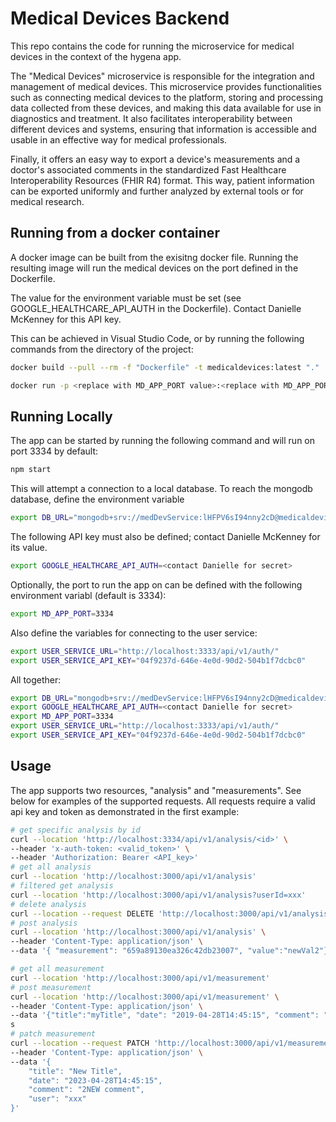 # Medical Devices Backend

This repo contains the code for running the microservice for medical devices in the context of the hygena app.

The "Medical Devices" microservice is responsible for the integration and management of medical devices. This microservice provides functionalities such as connecting medical devices to the platform, storing and processing data collected from these devices, and making this data available for use in diagnostics and treatment. It also facilitates interoperability between different devices and systems, ensuring that information is accessible and usable in an effective way for medical professionals.

Finally, it offers an easy way to export a device's measurements and a doctor's associated comments in the standardized Fast Healthcare Interoperability Resources (FHIR R4) format. This way, patient information can be exported uniformly and further analyzed by external tools or for medical research.

## Running from a docker container

A docker image can be built from the exisitng docker file. Running the resulting image will run the medical devices on the port defined in the Dockerfile. 

The value for the environment variable must be set (see GOOGLE_HEALTHCARE_API_AUTH in the Dockerfile). Contact Danielle McKenney for this API key. 

This can be achieved in Visual Studio Code, or by running the following commands from the directory of the project:

```bash
docker build --pull --rm -f "Dockerfile" -t medicaldevices:latest "."

docker run -p <replace with MD_APP_PORT value>:<replace with MD_APP_PORT value> medicaldevices:latest

```

## Running Locally

The app can be started by running the following command and will run on port 3334 by default:

```bash
npm start
```
This will attempt a connection to a local database. To reach the mongodb database, define the environment variable

```bash
export DB_URL="mongodb+srv://medDevService:lHFPV6sI94nny2cD@medicaldevicescluster.h2blqct.mongodb.net/?retryWrites=true&w=majority"
```
The following API key must also be defined; contact Danielle McKenney for its value.

```bash
export GOOGLE_HEALTHCARE_API_AUTH=<contact Danielle for secret>
```

Optionally, the port to run the app on can be defined with the following environment variabl (default is 3334):

```bash
export MD_APP_PORT=3334
```

Also define the variables for connecting to the user service:
```bash
export USER_SERVICE_URL="http://localhost:3333/api/v1/auth/"
export USER_SERVICE_API_KEY="04f9237d-646e-4e0d-90d2-504b1f7dcbc0"
```

All together:
```bash
export DB_URL="mongodb+srv://medDevService:lHFPV6sI94nny2cD@medicaldevicescluster.h2blqct.mongodb.net/?retryWrites=true&w=majority"
export GOOGLE_HEALTHCARE_API_AUTH=<contact Danielle for secret>
export MD_APP_PORT=3334
export USER_SERVICE_URL="http://localhost:3333/api/v1/auth/"
export USER_SERVICE_API_KEY="04f9237d-646e-4e0d-90d2-504b1f7dcbc0"
```

## Usage

The app supports two resources, "analysis" and "measurements". See below for examples of the supported requests. All requests require a valid api key and token as demonstrated in the first example:

```bash
# get specific analysis by id
curl --location 'http://localhost:3334/api/v1/analysis/<id>' \
--header 'x-auth-token: <valid_token>' \
--header 'Authorization: Bearer <API_key>'
# get all analysis
curl --location 'http://localhost:3000/api/v1/analysis'
# filtered get analysis
curl --location 'http://localhost:3000/api/v1/analysis?userId=xxx'
# delete analysis
curl --location --request DELETE 'http://localhost:3000/api/v1/analysis/659966eea30e7700627e5e1a'
# post analysis
curl --location 'http://localhost:3000/api/v1/analysis' \
--header 'Content-Type: application/json' \
--data '{ "measurement": "659a89130ea326c42db23007", "value":"newVal2"}'

# get all measurement
curl --location 'http://localhost:3000/api/v1/measurement'
# post measurement
curl --location 'http://localhost:3000/api/v1/measurement' \
--header 'Content-Type: application/json' \
--data '{"title":"myTitle", "date": "2019-04-28T14:45:15", "comment": "cmt", "type": "bloodPressure", "user": "123a"}'
s
# patch measurement
curl --location --request PATCH 'http://localhost:3000/api/v1/measurement/659a89130ea326c42db23007' \
--header 'Content-Type: application/json' \
--data '{
    "title": "New Title",
    "date": "2023-04-28T14:45:15",
    "comment": "2NEW comment",
    "user": "xxx"
}'
```
